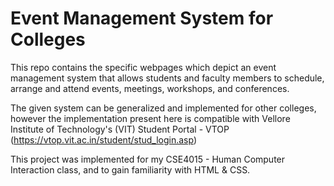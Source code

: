 # Event Management System for Colleges
This repo contains the specific webpages which depict an event management system that allows students and faculty members to schedule, arrange and attend events, meetings, workshops, and conferences. 

The given system can be generalized and implemented for other colleges, however the implementation present here is compatible with Vellore Institute of Technology's (VIT) Student Portal - VTOP (https://vtop.vit.ac.in/student/stud_login.asp)

This project was implemented for my CSE4015 - Human Computer Interaction class, and to gain familiarity with HTML & CSS.
